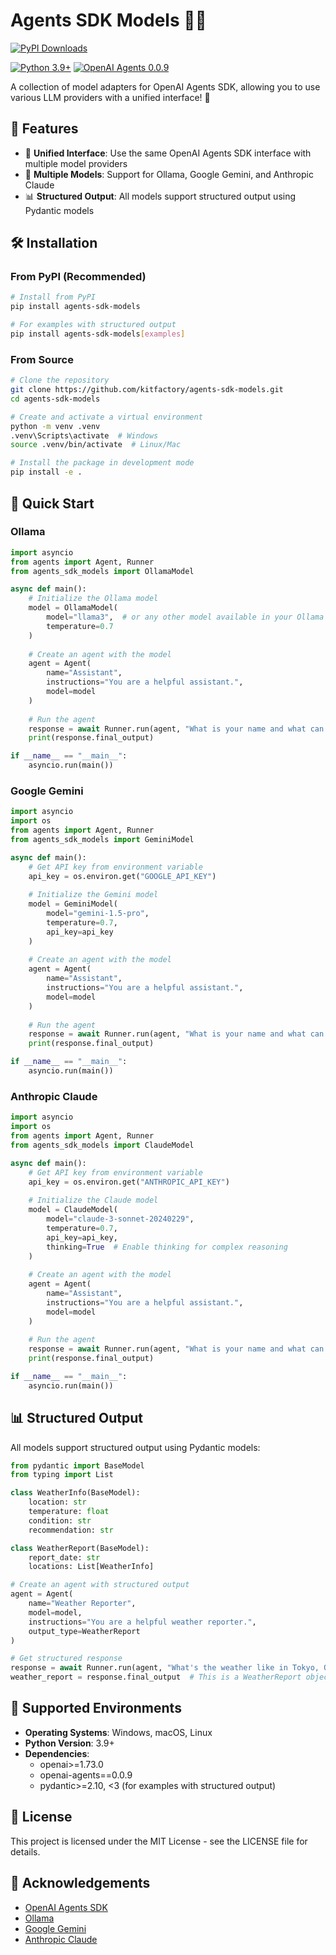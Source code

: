 # Agents SDK Models 🤖🔌

[![PyPI Downloads](https://static.pepy.tech/badge/agents-sdk-models)](https://pepy.tech/projects/agents-sdk-models)

[![Python 3.9+](https://img.shields.io/badge/python-3.9+-blue.svg)](https://www.python.org/downloads/)
[![OpenAI Agents 0.0.9](https://img.shields.io/badge/OpenAI-Agents_0.0.9-green.svg)](https://github.com/openai/openai-agents-python)

A collection of model adapters for OpenAI Agents SDK, allowing you to use various LLM providers with a unified interface! 🚀

## 🌟 Features

- 🔄 **Unified Interface**: Use the same OpenAI Agents SDK interface with multiple model providers
- 🧩 **Multiple Models**: Support for Ollama, Google Gemini, and Anthropic Claude
- 📊 **Structured Output**: All models support structured output using Pydantic models

## 🛠️ Installation

### From PyPI (Recommended)

```bash
# Install from PyPI
pip install agents-sdk-models

# For examples with structured output
pip install agents-sdk-models[examples]
```

### From Source

```bash
# Clone the repository
git clone https://github.com/kitfactory/agents-sdk-models.git
cd agents-sdk-models

# Create and activate a virtual environment
python -m venv .venv
.venv\Scripts\activate  # Windows
source .venv/bin/activate  # Linux/Mac

# Install the package in development mode
pip install -e .
```

## 🚀 Quick Start

### Ollama

```python
import asyncio
from agents import Agent, Runner
from agents_sdk_models import OllamaModel

async def main():
    # Initialize the Ollama model
    model = OllamaModel(
        model="llama3",  # or any other model available in your Ollama instance
        temperature=0.7
    )
    
    # Create an agent with the model
    agent = Agent(
        name="Assistant",
        instructions="You are a helpful assistant.",
        model=model
    )
    
    # Run the agent
    response = await Runner.run(agent, "What is your name and what can you do?")
    print(response.final_output)

if __name__ == "__main__":
    asyncio.run(main())
```

### Google Gemini

```python
import asyncio
import os
from agents import Agent, Runner
from agents_sdk_models import GeminiModel

async def main():
    # Get API key from environment variable
    api_key = os.environ.get("GOOGLE_API_KEY")
    
    # Initialize the Gemini model
    model = GeminiModel(
        model="gemini-1.5-pro",
        temperature=0.7,
        api_key=api_key
    )
    
    # Create an agent with the model
    agent = Agent(
        name="Assistant",
        instructions="You are a helpful assistant.",
        model=model
    )
    
    # Run the agent
    response = await Runner.run(agent, "What is your name and what can you do?")
    print(response.final_output)

if __name__ == "__main__":
    asyncio.run(main())
```

### Anthropic Claude

```python
import asyncio
import os
from agents import Agent, Runner
from agents_sdk_models import ClaudeModel

async def main():
    # Get API key from environment variable
    api_key = os.environ.get("ANTHROPIC_API_KEY")
    
    # Initialize the Claude model
    model = ClaudeModel(
        model="claude-3-sonnet-20240229",
        temperature=0.7,
        api_key=api_key,
        thinking=True  # Enable thinking for complex reasoning
    )
    
    # Create an agent with the model
    agent = Agent(
        name="Assistant",
        instructions="You are a helpful assistant.",
        model=model
    )
    
    # Run the agent
    response = await Runner.run(agent, "What is your name and what can you do?")
    print(response.final_output)

if __name__ == "__main__":
    asyncio.run(main())
```

## 📊 Structured Output

All models support structured output using Pydantic models:

```python
from pydantic import BaseModel
from typing import List

class WeatherInfo(BaseModel):
    location: str
    temperature: float
    condition: str
    recommendation: str

class WeatherReport(BaseModel):
    report_date: str
    locations: List[WeatherInfo]

# Create an agent with structured output
agent = Agent(
    name="Weather Reporter",
    model=model,
    instructions="You are a helpful weather reporter.",
    output_type=WeatherReport
)

# Get structured response
response = await Runner.run(agent, "What's the weather like in Tokyo, Osaka, and Sapporo?")
weather_report = response.final_output  # This is a WeatherReport object
```

## 🔧 Supported Environments

- **Operating Systems**: Windows, macOS, Linux
- **Python Version**: 3.9+
- **Dependencies**: 
  - openai>=1.73.0
  - openai-agents==0.0.9
  - pydantic>=2.10, <3 (for examples with structured output)

## 📝 License

This project is licensed under the MIT License - see the LICENSE file for details.

## 🙏 Acknowledgements

- [OpenAI Agents SDK](https://github.com/openai/openai-agents-python)
- [Ollama](https://ollama.ai/)
- [Google Gemini](https://ai.google.dev/)
- [Anthropic Claude](https://www.anthropic.com/claude)
